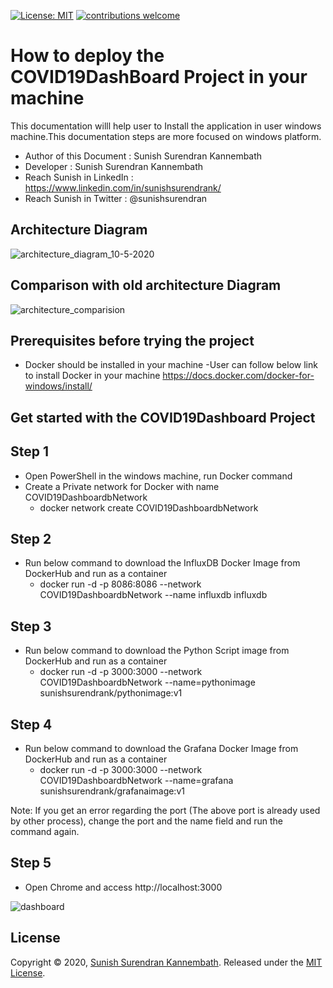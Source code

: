 [![License: MIT](https://img.shields.io/badge/License-MIT-yellow.svg)](https://opensource.org/licenses/MIT) [![contributions welcome](https://img.shields.io/static/v1.svg?label=Contributions&message=Welcome&color=0059b3&style=flat-square)](https://github.com/TheAlgorithms/Python/blob/master/CONTRIBUTING.md)&nbsp;

# How to deploy the COVID19DashBoard Project in your machine

This documentation willl help user to Install the application in user windows machine.This documentation steps are more focused on windows platform.

- Author of this Document : Sunish Surendran Kannembath
- Developer : Sunish Surendran Kannembath
- Reach Sunish in LinkedIn : https://www.linkedin.com/in/sunishsurendrank/
- Reach Sunish in Twitter : @sunishsurendran

## Architecture Diagram
![architecture_diagram_10-5-2020](https://user-images.githubusercontent.com/12937248/81503251-3499d000-9300-11ea-9f87-e46db5e74358.png)

## Comparison with old architecture Diagram
![architecture_comparision](https://user-images.githubusercontent.com/12937248/81503256-382d5700-9300-11ea-84dc-53fced953e27.PNG)

## Prerequisites before trying the project

- Docker should be installed in your machine 
   -User can follow below link to install Docker in your machine
   https://docs.docker.com/docker-for-windows/install/

## Get started with the COVID19Dashboard Project
   
  ## Step 1
   - Open PowerShell in the windows machine, run Docker command
   - Create a Private network for Docker with name COVID19DashboardbNetwork
        - docker network create COVID19DashboardbNetwork
   
  ## Step 2
  - Run below command to download the InfluxDB Docker Image from DockerHub and run as a container
    - docker run -d -p 8086:8086 --network COVID19DashboardbNetwork --name influxdb influxdb

  ## Step 3

  - Run below command to download the Python Script image from DockerHub and run as a container
    - docker run -d -p 3000:3000 --network COVID19DashboardbNetwork --name=pythonimage sunishsurendrank/pythonimage:v1

  ## Step 4
  - Run below command to download the Grafana Docker Image from DockerHub and run as a container
    - docker run -d -p 3000:3000 --network COVID19DashboardbNetwork --name=grafana sunishsurendrank/grafanaimage:v1

Note: If you get an error regarding the port (The above port is already used by other process), change the port and the 
name field and run the command again. 
  ## Step 5

  - Open Chrome and access http://localhost:3000

![dashboard](https://user-images.githubusercontent.com/12937248/80937013-fa589c00-8df0-11ea-8367-b98cc3d9d289.PNG)

 ## License
 Copyright © 2020, [Sunish Surendran Kannembath](https://github.com/sunishsurendrank). 
 Released under the [MIT License](LICENSE).
 





